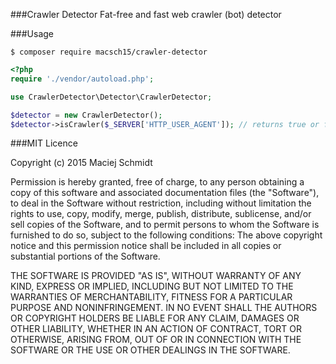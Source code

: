 ###Crawler Detector
Fat-free and fast web crawler (bot) detector

###Usage
```
$ composer require macsch15/crawler-detector
```

```php
<?php
require './vendor/autoload.php';

use CrawlerDetector\Detector\CrawlerDetector;

$detector = new CrawlerDetector();
$detector->isCrawler($_SERVER['HTTP_USER_AGENT']); // returns true or false
```

###MIT Licence

Copyright (c) 2015 Maciej Schmidt

Permission is hereby granted, free of charge, to any person obtaining a copy 
of this software and associated documentation files (the "Software"), to deal
in the Software without restriction, including without limitation the rights
to use, copy, modify, merge, publish, distribute, sublicense, and/or sell
copies of the Software, and to permit persons to whom the Software is furnished
to do so, subject to the following conditions:
The above copyright notice and this permission notice shall be included in all
copies or substantial portions of the Software.

THE SOFTWARE IS PROVIDED "AS IS", WITHOUT WARRANTY OF ANY KIND, EXPRESS OR
IMPLIED, INCLUDING BUT NOT LIMITED TO THE WARRANTIES OF MERCHANTABILITY,
FITNESS FOR A PARTICULAR PURPOSE AND NONINFRINGEMENT. IN NO EVENT SHALL THE
AUTHORS OR COPYRIGHT HOLDERS BE LIABLE FOR ANY CLAIM, DAMAGES OR OTHER
LIABILITY, WHETHER IN AN ACTION OF CONTRACT, TORT OR OTHERWISE, ARISING FROM,
OUT OF OR IN CONNECTION WITH THE SOFTWARE OR THE USE OR OTHER DEALINGS IN
THE SOFTWARE.
